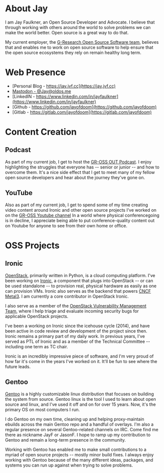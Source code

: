 About Jay
=========

I am Jay Faulkner, an Open Source Developer and Advocate. I believe that
through working with others around the world to solve problems we can make
the world better. Open source is a great way to do that.

My current employer, the
[G-Research Open Source Software team](https://opensource.gresearch.com), believes
that and enables me to work on open source software to help ensure that the
open source ecosystems they rely on remain healthy long term.

Web Presence
============
- [Personal Blog - https://jay.jvf.cc](https://jay.jvf.cc)
- [Mastodon - @Jay@oldos.me](https://oldos.me/@Jay)
- [LinkedIN - https://www.linkedin.com/in/jayfaulkner](https://www.linkedin.com/in/jayfaulkner)
- [Github - https://github.com/jayofdoom](https://github.com/jayofdoom)
- [Gitlab - https://gitlab.com/jayofdoom](https://gitlab.com/jayofdoom)


Content Creation
================

Podcast
-------
As part of my current job, I get to host the [GR-OSS OUT Podcast](https://podcast.gr-oss.io).
I enjoy highlighting the struggles that everyone has -- senior or junior -- and how to overcome
them. It's a nice side effect that I get to meet many of my fellow open source developers and
hear about the journey they've gone on.

YouTube
-------
Also as part of my current job, I get to spend some of my time creating video content around
Ironic and other open source projects I've worked on on the
[GR-OSS Youtube channel](https://youtube.com/@oss-gr) In a world where physical conferencegoing
is in decline, I appreciate being able to put conference-quality content out on Youtube for
anyone to see from their own home or office.


OSS Projects
============

Ironic
------
[OpenStack](https://www.openstack.org), primarily written in Python, is a cloud
computing platform. I've been working on [Ironic](https://ironicbaremetal.org),
a component that plugs into OpenStack -- or can be used standalone -- to
provision real, physical hardware as easily as one can provision VMs. Ironic
also serves as the backend that powers [CNCF Metal3](https://metal3.io). I am
currently a core contributor in OpenStack Ironic.

I also serve as a member of the
[OpenStack Vulnerability Management Team](https://security.openstack.org/vmt.html),
where I help triage and evaluate incoming security bugs for applicable OpenStack
projects.

I've been a working on Ironic since the icehouse cycle (2014), and have been
active in code review and development of the project since then. Ironic remains
a primary part of my daily work. In previous years, I've served
as PTL of Ironic and as a member of the Technical Committee -- including one
term as TC chair.

Ironic is an incredibly impressive piece of software, and I'm very proud of
how far it's come in the years I've worked on it. It'll be fun to see where
the future leads.

Gentoo
------
[Gentoo](https://gentoo.org) is a highly customizable linux distribution that
focuses on building the system from source. Gentoo linux is the tool I used to
learn about open source and linux, and I've used it off and on for over 15
years. Now, it's the primary OS on most computers I run.

I do Gentoo on my own time, cleaning up and helping proxy-maintain ebuilds
across the main Gentoo repo and a handful of overlays. I'm also a regular
presence on several Gentoo-related channels on IRC. Come find me there as
nickname JayF or JasonF. I hope to ramp up my contribution to Gentoo and
remain a long-term presence in the community.

Working with Gentoo has enabled me to make small contributions to a myriad of
open source projects -- mostly minor build fixes. I always enjoy working with
Gentoo because of the many different ideas, packages, and systems you can run
up against when trying to solve problems.
